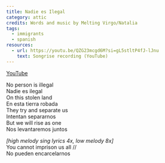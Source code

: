 ```yaml
---
title: Nadie es Ilegal
category: attic
credits: Words and music by Melting Virgo/Natalia
tags:
  - immigrants
  - spanish
resources:
  - url: https://youtu.be/QZG23mcgd6M?si=gL5stltP4fJ-lJnu
    text: Songrise recording (YouTube)
---
```

[YouTube](https://youtu.be/QZG23mcgd6M?si=gL5stltP4fJ-lJnu)

No person is illegal\
Nadie es ilegal\
On this stolen land\
En esta tierra robada\
They try and separate us\
Intentan separarnos\
But we will rise as one\
Nos levantaremos juntos  

*\[high melody sing lyrics 4x,
low melody 8x]*\
You cannot imprison us all //\
No pueden encarcelarnos
